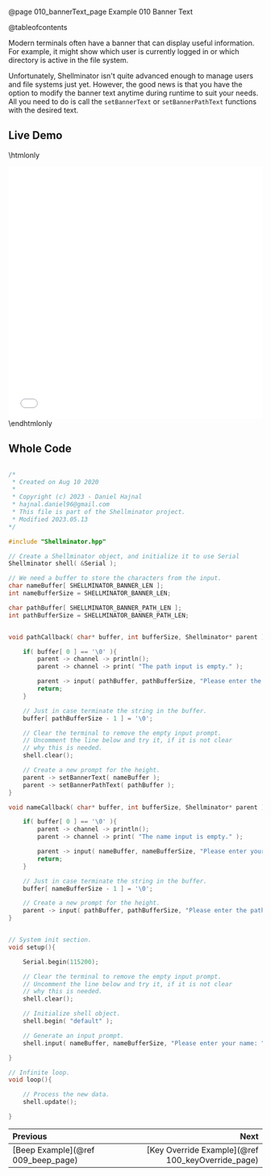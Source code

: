 @page 010_bannerText_page Example 010 Banner Text

@tableofcontents

Modern terminals often have a banner that can display useful information. For example, it might show which user is
currently logged in or which directory is active in the file system.

Unfortunately, Shellminator isn't quite advanced enough to manage users and file systems just yet. However, the good
news is that you have the option to modify the banner text anytime during runtime to suit your needs.
All you need to do is call the `setBannerText` or `setBannerPathText` functions with the desired text.

## Live Demo

\htmlonly
<iframe id="demoFrame" src="webExamples/010_bannerText.html" style="height:500px;width:100%;border:none;display:block;"></iframe>
\endhtmlonly

## Whole Code

```cpp

/*
 * Created on Aug 10 2020
 *
 * Copyright (c) 2023 - Daniel Hajnal
 * hajnal.daniel96@gmail.com
 * This file is part of the Shellminator project.
 * Modified 2023.05.13
*/

#include "Shellminator.hpp"

// Create a Shellminator object, and initialize it to use Serial
Shellminator shell( &Serial );

// We need a buffer to store the characters from the input.
char nameBuffer[ SHELLMINATOR_BANNER_LEN ];
int nameBufferSize = SHELLMINATOR_BANNER_LEN;

char pathBuffer[ SHELLMINATOR_BANNER_PATH_LEN ];
int pathBufferSize = SHELLMINATOR_BANNER_PATH_LEN;


void pathCallback( char* buffer, int bufferSize, Shellminator* parent ){

    if( buffer[ 0 ] == '\0' ){
        parent -> channel -> println();
        parent -> channel -> print( "The path input is empty." );

        parent -> input( pathBuffer, pathBufferSize, "Please enter the path: ", pathCallback );
        return;
    }

    // Just in case terminate the string in the buffer.
    buffer[ pathBufferSize - 1 ] = '\0';

    // Clear the terminal to remove the empty input prompt.
    // Uncomment the line below and try it, if it is not clear
    // why this is needed.
    shell.clear();

    // Create a new prompt for the height.
    parent -> setBannerText( nameBuffer );
    parent -> setBannerPathText( pathBuffer );
}

void nameCallback( char* buffer, int bufferSize, Shellminator* parent ){

    if( buffer[ 0 ] == '\0' ){
        parent -> channel -> println();
        parent -> channel -> print( "The name input is empty." );

        parent -> input( nameBuffer, nameBufferSize, "Please enter your name: ", nameCallback );
        return;
    }

    // Just in case terminate the string in the buffer.
    buffer[ nameBufferSize - 1 ] = '\0';

    // Create a new prompt for the height.
    parent -> input( pathBuffer, pathBufferSize, "Please enter the path: ", pathCallback );
}


// System init section.
void setup(){

    Serial.begin(115200);

    // Clear the terminal to remove the empty input prompt.
    // Uncomment the line below and try it, if it is not clear
    // why this is needed.
    shell.clear();

    // Initialize shell object.
    shell.begin( "default" );

    // Generate an input prompt.
    shell.input( nameBuffer, nameBufferSize, "Please enter your name: ", nameCallback );

}

// Infinite loop.
void loop(){

    // Process the new data.
    shell.update();

}
```

<div class="section_buttons">
 
| Previous          |                         Next |
|:------------------|-----------------------------:|
|[Beep Example](@ref 009_beep_page) | [Key Override Example](@ref 100_keyOverride_page) |
 
</div>